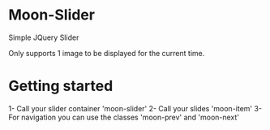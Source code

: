 # Moon-Slider
Simple JQuery Slider

Only supports 1 image to be displayed for the current time.

# Getting started

1- Call your slider container 'moon-slider'
2- Call your slides 'moon-item'
3- For navigation you can use the classes 'moon-prev' and 'moon-next'
